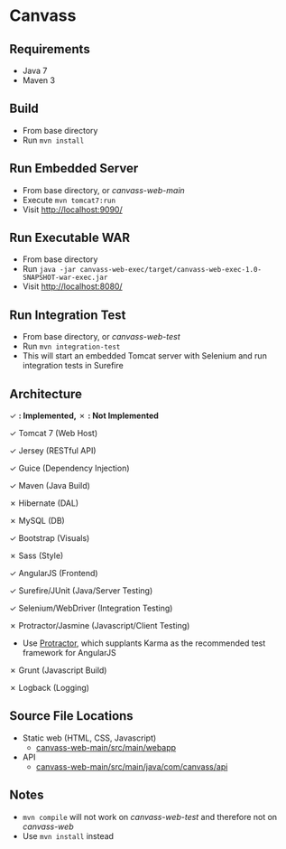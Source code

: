 Canvass
=======

Requirements
------------
- Java 7
- Maven 3

Build
------------
- From base directory
- Run ```mvn install```

Run Embedded Server
-------------------
- From base directory, or *canvass-web-main*
- Execute ```mvn tomcat7:run```
- Visit [http://localhost:9090/](http://localhost:9090/)

Run Executable WAR
----------------
- From base directory
- Run ```java -jar canvass-web-exec/target/canvass-web-exec-1.0-SNAPSHOT-war-exec.jar```
- Visit [http://localhost:8080/](http://localhost:8080/)

Run Integration Test
--------------------
- From base directory, or *canvass-web-test*
- Run ```mvn integration-test```
- This will start an embedded Tomcat server with Selenium and run integration tests in Surefire

Architecture
------------
&#x2713; **: Implemented,** &#x2717; **: Not Implemented**

&#x2713; Tomcat 7 (Web Host)

&#x2713; Jersey (RESTful API)

&#x2713; Guice (Dependency Injection)

&#x2713; Maven (Java Build)

&#x2717; Hibernate (DAL)

&#x2717; MySQL (DB)

&#x2713; Bootstrap (Visuals)

&#x2717; Sass (Style)

&#x2713; AngularJS (Frontend)

&#x2713; Surefire/JUnit (Java/Server Testing)

&#x2713; Selenium/WebDriver (Integration Testing)

&#x2717; Protractor/Jasmine (Javascript/Client Testing)
- Use [Protractor](http://www.asgarddesigns.com.au/2013/11/end-to-end-testing-with-angularjs-protractor-grunt-and-maven/), which supplants Karma as the recommended test framework for AngularJS

&#x2717; Grunt (Javascript Build)

&#x2717; Logback (Logging)

Source File Locations
-----
- Static web (HTML, CSS, Javascript)
  - [canvass-web-main/src/main/webapp](canvass-web-main/src/main/webapp)
- API
  - [canvass-web-main/src/main/java/com/canvass/api](canvass-web-main/src/main/java/com/canvass/api)

Notes
-----
- ```mvn compile``` will not work on *canvass-web-test* and therefore not on *canvass-web*
- Use ```mvn install``` instead
